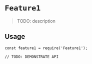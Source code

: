 # `Feature1`

> TODO: description

## Usage

```
const feature1 = require('Feature1');

// TODO: DEMONSTRATE API
```
